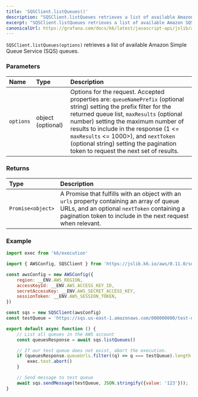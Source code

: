 ```yaml
---
title: 'SQSClient.listQueues()'
description: "SQSClient.listQueues retrieves a list of available Amazon SQS queues"
excerpt: "SQSClient.listQueues retrieves a list of available Amazon SQS queues"
canonicalUrl: https://grafana.com/docs/k6/latest/javascript-api/jslib/aws/sqsclient/sqsclient-listqueues/
---
```


`SQSClient.listQueues(options)` retrieves a list of available Amazon Simple Queue Service (SQS) queues.

### Parameters

| Name          | Type              | Description                                                                                                                                                                  |
| :------------ | :---------------- | :--------------------------------------------------------------------------------------------------------------------------------------------------------------------------- |
| `options`     | object (optional) | Options for the request. Accepted properties are: `queueNamePrefix` (optional string) setting the prefix filter for the returned queue list, `maxResults` (optional number) setting the maximum number of results to include in the response (1 <= `maxResults` <= 1000>), and `nextToken` (optional string) setting the pagination token to request the next set of results. |

### Returns

| Type                                                        | Description                                                               |
| :---------------------------------------------------------- | :------------------------------------------------------------------------ |
| `Promise<object>` | A Promise that fulfills with an object with an `urls` property containing an array of queue URLs, and an optional `nextToken` containing a pagination token to include in the next request when relevant. |

### Example

<CodeGroup labels={[]}>

```javascript
import exec from 'k6/execution'

import { AWSConfig, SQSClient } from 'https://jslib.k6.io/aws/0.11.0/sqs.js'

const awsConfig = new AWSConfig({
    region: __ENV.AWS_REGION,
    accessKeyId: __ENV.AWS_ACCESS_KEY_ID,
    secretAccessKey: __ENV.AWS_SECRET_ACCESS_KEY,
    sessionToken: __ENV.AWS_SESSION_TOKEN,
})

const sqs = new SQSClient(awsConfig)
const testQueue = 'https://sqs.us-east-1.amazonaws.com/000000000/test-queue'

export default async function () {
    // List all queues in the AWS account
    const queuesResponse = await sqs.listQueues()

    // If our test queue does not exist, abort the execution.
    if (queuesResponse.queueUrls.filter((q) => q === testQueue).length == 0) {
        exec.test.abort()
    }

    // Send message to test queue
    await sqs.sendMessage(testQueue, JSON.stringify({value: '123'}));
}
```

</CodeGroup>